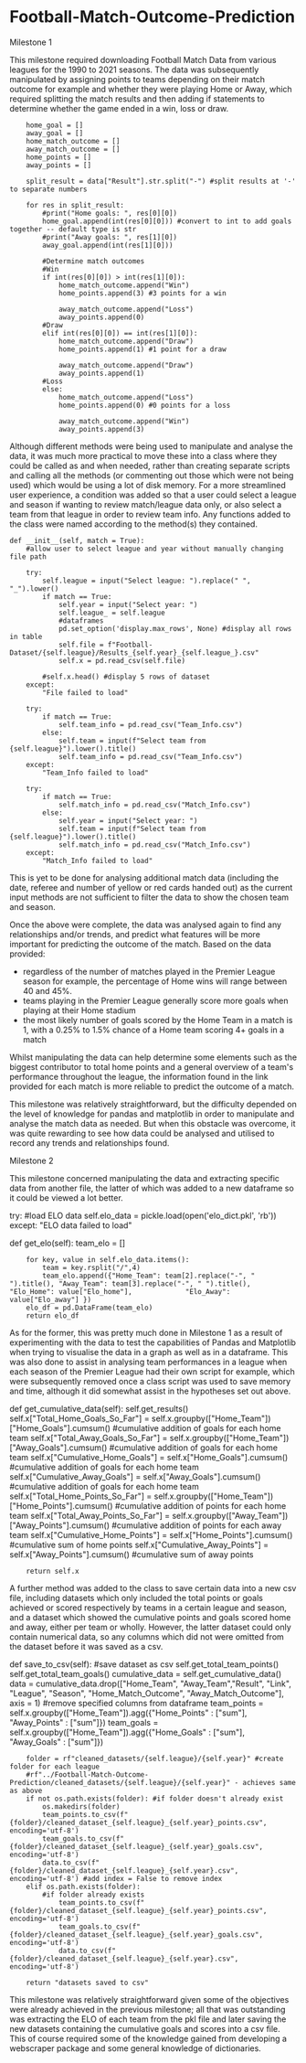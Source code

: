 # Football-Match-Outcome-Prediction

Milestone 1

This milestone required downloading Football Match Data from various leagues for the 1990 to 2021 seasons.
The data was subsequently manipulated by assigning points to teams depending on their match outcome for example and whether they were playing Home or Away, which required splitting the match results and then adding if statements to determine whether the game ended in a win, loss or draw.

        home_goal = []
        away_goal = []
        home_match_outcome = []
        away_match_outcome = []
        home_points = []
        away_points = []
            
        split_result = data["Result"].str.split("-") #split results at '-' to separate numbers

        for res in split_result:
            #print("Home goals: ", res[0][0])    
            home_goal.append(int(res[0][0])) #convert to int to add goals together -- default type is str
            #print("Away goals: ", res[1][0])
            away_goal.append(int(res[1][0]))
                
            #Determine match outcomes
            #Win
            if int(res[0][0]) > int(res[1][0]):
                home_match_outcome.append("Win")
                home_points.append(3) #3 points for a win 

                away_match_outcome.append("Loss")   
                away_points.append(0)           
            #Draw
            elif int(res[0][0]) == int(res[1][0]):
                home_match_outcome.append("Draw")
                home_points.append(1) #1 point for a draw

                away_match_outcome.append("Draw")  
                away_points.append(1)   
            #Loss    
            else:
                home_match_outcome.append("Loss")
                home_points.append(0) #0 points for a loss

                away_match_outcome.append("Win")  
                away_points.append(3)  
								
Although different methods were being used to manipulate and analyse the data, it was much more practical to move these into a class where they could be called as and when needed, rather than creating separate scripts and calling all the methods (or commenting out those which were not being used) which would be using a lot of disk memory. For a more streamlined user experience, a condition was added so that a user could select a league and season if wanting to review match/league data only, or also select a team from that league in order to review team info. Any functions added to the class were named according to the method(s) they contained.

	def __init__(self, match = True):
        #allow user to select league and year without manually changing file path
        
        try:
            self.league = input("Select league: ").replace(" ", "_").lower()
            if match == True:    
                self.year = input("Select year: ")
                self.league_ = self.league
                #dataframes
                pd.set_option('display.max_rows', None) #display all rows in table
                self.file = f"Football-Dataset/{self.league}/Results_{self.year}_{self.league_}.csv"
                self.x = pd.read_csv(self.file)

            #self.x.head() #display 5 rows of dataset
        except:
            "File failed to load"

        try:
            if match == True:
                self.team_info = pd.read_csv("Team_Info.csv")
            else:
                self.team = input(f"Select team from {self.league}").lower().title()
                self.team_info = pd.read_csv("Team_Info.csv")
        except:
            "Team_Info failed to load"

        try:
            if match == True:
                self.match_info = pd.read_csv("Match_Info.csv")
            else:
                self.year = input("Select year: ")
                self.team = input(f"Select team from {self.league}").lower().title()
                self.match_info = pd.read_csv("Match_Info.csv")
        except:
            "Match_Info failed to load"

This is yet to be done for analysing additional match data (including the date, referee and number of yellow or red cards handed out) as the current input methods are not sufficient to filter the data to show the chosen team and season.

Once the above were complete, the data was analysed again to find any relationships and/or trends, and predict what features will be more important for predicting the outcome of the match. Based on the data provided:
- regardless of the number of matches played in the Premier League season for example, the percentage of Home wins will range between 40 and 45%.
- teams playing in the Premier League generally score more goals when playing at their Home stadium
- the most likely number of goals scored by the Home Team in a match is 1, with a 0.25% to 1.5% chance of a Home team scoring 4+ goals in a match

Whilst manipulating the data can help determine some elements such as the biggest contributor to total home points and a general overview of a team's performance throughout the league, the information found in the link provided for each match is more reliable to predict the outcome of a match.

This milestone was relatively straightforward, but the difficulty depended on the level of knowledge for pandas and matplotlib in order to manipulate and analyse the match data as needed. But when this obstacle was overcome, it was quite rewarding to see how data could be analysed and utilised to record any trends and relationships found.

Milestone 2

This milestone concerned manipulating the data and extracting specific data from another file, the latter of which was added to a new dataframe so it could be viewed a lot better. 

try: #load ELO data
            self.elo_data = pickle.load(open('elo_dict.pkl', 'rb'))
        except:
            "ELO data failed to load"
	    
def get_elo(self):
        team_elo = []

        for key, value in self.elo_data.items():
            team = key.rsplit("/",4)
            team_elo.append({"Home_Team": team[2].replace("-", " ").title(), "Away_Team": team[3].replace("-", " ").title(), "Elo_Home": value["Elo_home"], 			"Elo_Away": value["Elo_away"] })
        elo_df = pd.DataFrame(team_elo)
        return elo_df
	
	
As for the former, this was pretty much done in Milestone 1 as a result of experimenting with the data to test the capabilities of Pandas and Matplotlib when trying to visualise the data in a graph as well as in a dataframe. This was also done to assist in analysing team performances in a league when each season of the Premier League had their own script for example, which were subsequently removed once a class script was used to save memory and time, although it did somewhat assist in the hypotheses set out above.

def get_cumulative_data(self): 
        self.get_results()
        self.x["Total_Home_Goals_So_Far"] = self.x.groupby(["Home_Team"])["Home_Goals"].cumsum() #cumulative addition of goals for each home team
        self.x["Total_Away_Goals_So_Far"] = self.x.groupby(["Home_Team"])["Away_Goals"].cumsum() #cumulative addition of goals for each home team
        self.x["Cumulative_Home_Goals"] = self.x["Home_Goals"].cumsum() #cumulative addition of goals for each home team
        self.x["Cumulative_Away_Goals"] = self.x["Away_Goals"].cumsum() #cumulative addition of goals for each home team
        self.x["Total_Home_Points_So_Far"] = self.x.groupby(["Home_Team"])["Home_Points"].cumsum() #cumulative addition of points for each home team
        self.x["Total_Away_Points_So_Far"] = self.x.groupby(["Away_Team"])["Away_Points"].cumsum() #cumulative addition of points for each away team
        self.x["Cumulative_Home_Points"] = self.x["Home_Points"].cumsum() #cumulative sum of home points
        self.x["Cumulative_Away_Points"] = self.x["Away_Points"].cumsum() #cumulative sum of away points

        return self.x

A further method was added to the class to save certain data into a new csv file, including datasets which only included the total points or goals achieved or scored respectively by teams in a certain league and season, and a dataset which showed the cumulative points and goals scored home and away, either per team or wholly. However, the latter dataset could only contain numerical data, so any columns which did not were omitted from the dataset before it was saved as a csv.

def save_to_csv(self): #save dataset as csv
        self.get_total_team_points()
        self.get_total_team_goals()
        cumulative_data = self.get_cumulative_data()
        data = cumulative_data.drop(["Home_Team", "Away_Team","Result", "Link", "League", "Season", "Home_Match_Outcome", "Away_Match_Outcome"],
                             axis = 1) #remove specified columns from dataframe
        team_points = self.x.groupby(["Home_Team"]).agg({"Home_Points" : ["sum"], "Away_Points" : ["sum"]})
        team_goals = self.x.groupby(["Home_Team"]).agg({"Home_Goals" : ["sum"], "Away_Goals" : ["sum"]})


        folder = rf"cleaned_datasets/{self.league}/{self.year}" #create folder for each league
        #rf"../Football-Match-Outcome-Prediction/cleaned_datasets/{self.league}/{self.year}" - achieves same as above
        if not os.path.exists(folder): #if folder doesn't already exist
            os.makedirs(folder)
            team_points.to_csv(f"{folder}/cleaned_dataset_{self.league}_{self.year}_points.csv", encoding='utf-8')
            team_goals.to_csv(f"{folder}/cleaned_dataset_{self.league}_{self.year}_goals.csv", encoding='utf-8')
            data.to_csv(f"{folder}/cleaned_dataset_{self.league}_{self.year}.csv", encoding='utf-8') #add index = False to remove index
        elif os.path.exists(folder):
            #if folder already exists
                team_points.to_csv(f"{folder}/cleaned_dataset_{self.league}_{self.year}_points.csv", encoding='utf-8')
                team_goals.to_csv(f"{folder}/cleaned_dataset_{self.league}_{self.year}_goals.csv", encoding='utf-8')
                data.to_csv(f"{folder}/cleaned_dataset_{self.league}_{self.year}.csv", encoding='utf-8')
        
        return "datasets saved to csv" 

This milestone was relatively straightforward given some of the objectives were already achieved in the previous milestone; all that was outstanding was extracting the ELO of each team from the pkl file and later saving the new datasets containing the cumulative goals and scores into a csv file. This of course required some of the knowledge gained from developing a webscraper package and some general knowledge of dictionaries.
